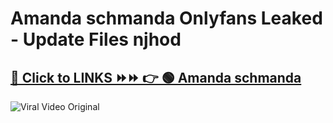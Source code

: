 
 # Amanda schmanda Onlyfans Leaked - Update Files njhod

## <h2><a href="https://clipsfans.com/Amanda_schmanda&ref=git">🔗 Click to LINKS ⏩⏩ 👉 🟢 Amanda schmanda </a></h2>

<a href="https://clipsfans.com/Amanda_schmanda&ref=git" rel="nofollow" data-target="animated-image.originalLink"><img src="https://i.ibb.co.com/xMMVF88/686577567.gif" alt="Viral Video Original" style="max-width: 100%; display: inline-block;" data-target="animated-image.originalImage"></a>

